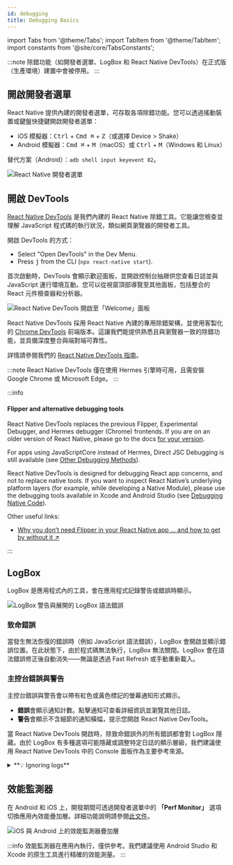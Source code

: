 ```yaml
---
id: debugging
title: Debugging Basics
---
```


import Tabs from '@theme/Tabs'; import TabItem from '@theme/TabItem'; import constants from '@site/core/TabsConstants';

:::note
除錯功能（如開發者選單、LogBox 和 React Native DevTools）在正式版（生產環境）建置中會被停用。
:::

## 開啟開發者選單

React Native 提供內建的開發者選單，可存取各項除錯功能。您可以透過搖動裝置或鍵盤快捷鍵開啟開發者選單：

- iOS 模擬器：<kbd>Ctrl</kbd> + <kbd>Cmd ⌘</kbd> + <kbd>Z</kbd>（或選擇 Device > Shake）
- Android 模擬器：<kbd>Cmd ⌘</kbd> + <kbd>M</kbd>（macOS）或 <kbd>Ctrl</kbd> + <kbd>M</kbd>（Windows 和 Linux）

替代方案（Android）：`adb shell input keyevent 82`。

![React Native 開發者選單](/docs/assets/debugging-dev-menu-076.jpg)

## 開啟 DevTools

[React Native DevTools](./react-native-devtools) 是我們內建的 React Native 除錯工具。它能讓您檢查並理解 JavaScript 程式碼的執行狀況，類似網頁瀏覽器的開發者工具。

開啟 DevTools 的方式：

- Select "Open DevTools" in the Dev Menu.
- Press <kbd>j</kbd> from the CLI (`npx react-native start`).

首次啟動時，DevTools 會顯示歡迎面板，並開啟控制台抽屜供您查看日誌並與 JavaScript 運行環境互動。您可以從視窗頂部導覽至其他面板，包括整合的 React 元件檢查器和分析器。

![React Native DevTools 開啟至「Welcome」面板](/docs/assets/debugging-rndt-welcome.jpg)

React Native DevTools 採用 React Native 內建的專用除錯架構，並使用客製化的 [Chrome DevTools](https://developer.chrome.com/docs/devtools) 前端版本。這讓我們能提供熟悉且與瀏覽器一致的除錯功能，並具備深度整合與端對端可靠性。

詳情請參閱我們的 [React Native DevTools 指南](./react-native-devtools)。

:::note
React Native DevTools 僅在使用 Hermes 引擎時可用，且需安裝 Google Chrome 或 Microsoft Edge。
:::

:::info

#### Flipper and alternative debugging tools

React Native DevTools replaces the previous Flipper, Experimental Debugger, and Hermes debugger (Chrome) frontends. If you are on an older version of React Native, please go to the docs [for your version](/versions).

For apps using JavaScriptCore instead of Hermes, Direct JSC Debugging is still available (see [Other Debugging Methods](./other-debugging-methods)).

React Native DevTools is designed for debugging React app concerns, and not to replace native tools. If you want to inspect React Native’s underlying platform layers (for example, while developing a Native Module), please use the debugging tools available in Xcode and Android Studio (see [Debugging Native Code](/docs/next/debugging-native-code)).

Other useful links:

- <a href="https://shift.infinite.red/why-you-dont-need-flipper-in-your-react-native-app-and-how-to-get-by-without-it-3af461955109" target="_blank">Why you don’t need Flipper in your React Native app … and how to get by without&nbsp;it&nbsp;↗</a>

:::

## LogBox

LogBox 是應用程式內的工具，會在應用程式記錄警告或錯誤時顯示。

![LogBox 警告與展開的 LogBox 語法錯誤](/docs/assets/debugging-logbox-076.jpg)

### 致命錯誤

當發生無法恢復的錯誤時（例如 JavaScript 語法錯誤），LogBox 會開啟並顯示錯誤位置。在此狀態下，由於程式碼無法執行，LogBox 無法關閉。LogBox 會在語法錯誤修正後自動消失——無論是透過 Fast Refresh 或手動重新載入。

### 主控台錯誤與警告

主控台錯誤與警告會以帶有紅色或黃色標記的螢幕通知形式顯示。

- **錯誤**會顯示通知計數。點擊通知可查看詳細資訊並瀏覽其他日誌。
- **警告**會顯示不含細節的通知橫幅，提示您開啟 React Native DevTools。

當 React Native DevTools 開啟時，除致命錯誤外的所有錯誤都會對 LogBox 隱藏。由於 LogBox 有多種選項可能隱藏或調整特定日誌的顯示層級，我們建議使用 React Native DevTools 中的 Console 面板作為主要參考來源。

<details>
<summary>**💡 Ignoring logs**</summary>

LogBox can be configured via the `LogBox` API.

```js
import {LogBox} from 'react-native';
```

#### Ignore all logs

LogBox notifications can be disabled using `LogBox.ignoreAllLogs()`. This can be useful in situations such as giving product demos.

```js
LogBox.ignoreAllLogs();
```

#### Ignore specific logs

Notifications can be disabled on a per-log basis via `LogBox.ignoreLogs()`. This can be useful for noisy warnings or those that cannot be fixed, e.g. in a third-party dependency.

```js
LogBox.ignoreLogs([
  // Exact message
  'Warning: componentWillReceiveProps has been renamed',

  // Substring or regex match
  /GraphQL error: .*/,
]);
```

:::note

LogBox will treat certain errors from React as warnings, which will mean they don't display as an in-app error notification. Advanced users can change this behaviour by customising LogBox's warning filter using [`LogBoxData.setWarningFilter()`](https://github.com/facebook/react-native/blob/d334f4d77eea538dff87fdcf2ebc090246cfdbb0/packages/react-native/Libraries/LogBox/Data/LogBoxData.js#L338).

:::

</details>

## 效能監測器

在 Android 和 iOS 上，開發期間可透過開發者選單中的 **「Perf Monitor」** 選項切換應用內效能疊加層。詳細功能說明請參閱[此文件](/docs/performance)。

![iOS 與 Android 上的效能監測器疊加層](/docs/assets/debugging-performance-monitor.jpg)

:::info
效能監測器在應用內執行，僅供參考。我們建議使用 Android Studio 和 Xcode 的原生工具進行精確的效能測量。
:::